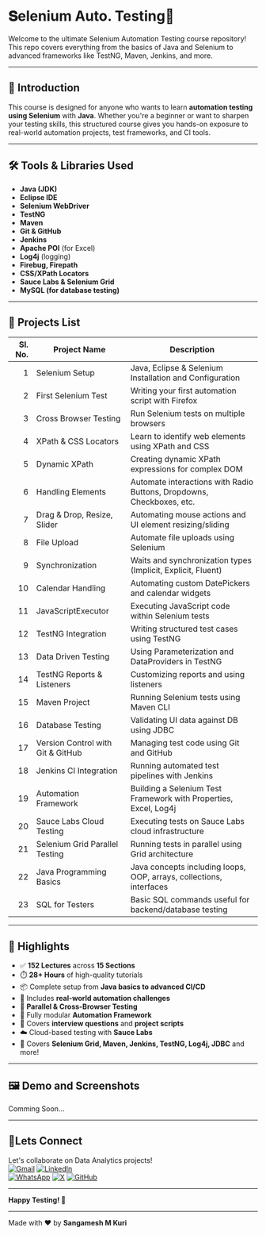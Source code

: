 # 𝐒elenium Auto. Testing🧪

Welcome to the ultimate Selenium Automation Testing course repository!  
This repo covers everything from the basics of Java and Selenium to advanced frameworks like TestNG, Maven, Jenkins, and more.

---

## 🚀 Introduction

This course is designed for anyone who wants to learn **automation testing using Selenium** with **Java**. Whether you're a beginner or want to sharpen your testing skills, this structured course gives you hands-on exposure to real-world automation projects, test frameworks, and CI tools.

---

## 🛠️ Tools & Libraries Used

- **Java (JDK)**
- **Eclipse IDE**
- **Selenium WebDriver**
- **TestNG**
- **Maven**
- **Git & GitHub**
- **Jenkins**
- **Apache POI** (for Excel)
- **Log4j** (logging)
- **Firebug, Firepath**
- **CSS/XPath Locators**
- **Sauce Labs & Selenium Grid**
- **MySQL (for database testing)**

---

## 📂 Projects List

| Sl. No. | Project Name                            | Description                                                                 |
|--------:|-----------------------------------------|-----------------------------------------------------------------------------|
| 1       | Selenium Setup                          | Java, Eclipse & Selenium Installation and Configuration                     |
| 2       | First Selenium Test                      | Writing your first automation script with Firefox                           |
| 3       | Cross Browser Testing                    | Run Selenium tests on multiple browsers                                     |
| 4       | XPath & CSS Locators                     | Learn to identify web elements using XPath and CSS                          |
| 5       | Dynamic XPath                           | Creating dynamic XPath expressions for complex DOM                          |
| 6       | Handling Elements                        | Automate interactions with Radio Buttons, Dropdowns, Checkboxes, etc.       |
| 7       | Drag & Drop, Resize, Slider              | Automating mouse actions and UI element resizing/sliding                    |
| 8       | File Upload                              | Automate file uploads using Selenium                                        |
| 9       | Synchronization                          | Waits and synchronization types (Implicit, Explicit, Fluent)                |
| 10      | Calendar Handling                        | Automating custom DatePickers and calendar widgets                          |
| 11      | JavaScriptExecutor                       | Executing JavaScript code within Selenium tests                             |
| 12      | TestNG Integration                       | Writing structured test cases using TestNG                                  |
| 13      | Data Driven Testing                      | Using Parameterization and DataProviders in TestNG                          |
| 14      | TestNG Reports & Listeners               | Customizing reports and using listeners                                     |
| 15      | Maven Project                            | Running Selenium tests using Maven CLI                                      |
| 16      | Database Testing                         | Validating UI data against DB using JDBC                                    |
| 17      | Version Control with Git & GitHub        | Managing test code using Git and GitHub                                     |
| 18      | Jenkins CI Integration                   | Running automated test pipelines with Jenkins                               |
| 19      | Automation Framework                     | Building a Selenium Test Framework with Properties, Excel, Log4j            |
| 20      | Sauce Labs Cloud Testing                 | Executing tests on Sauce Labs cloud infrastructure                          |
| 21      | Selenium Grid Parallel Testing           | Running tests in parallel using Grid architecture                           |
| 22      | Java Programming Basics                  | Java concepts including loops, OOP, arrays, collections, interfaces         |
| 23      | SQL for Testers                          | Basic SQL commands useful for backend/database testing                      |

---

## 🌟 Highlights

- ✅ **152 Lectures** across **15 Sections**
- ⏱️ **28+ Hours** of high-quality tutorials
- 📦 Complete setup from **Java basics to advanced CI/CD**
- 💼 Includes **real-world automation challenges**
- 🔄 **Parallel & Cross-Browser Testing**
- 📁 Fully modular **Automation Framework**
- 🧠 Covers **interview questions** and **project scripts**
- ☁️ Cloud-based testing with **Sauce Labs**
- 🧩 Covers **Selenium Grid, Maven, Jenkins, TestNG, Log4j, JDBC** and more!

---

## 🖼️ Demo and Screenshots

Comming Soon...


---

## 🤝Lets Connect  
Let's collaborate on Data Analytics projects!  
[![Gmail](https://img.shields.io/badge/Gmail-Email%20Me-red?style=for-the-badge&logo=gmail)](mailto:sangameshmkuri94@gmail.com)
[![LinkedIn](https://img.shields.io/badge/LinkedIn-Sangamesh_M_Kuri-blue)](https://www.linkedin.com/in/sangamesh-m-kuri-034682366)  
[![WhatsApp](https://img.shields.io/badge/WhatsApp-Chat%20with%20me-25D366?style=for-the-badge&logo=whatsapp&logoColor=white)](https://wa.me/917019880436)
[![X](https://img.shields.io/badge/X-Follow%20me-000000?style=for-the-badge&logo=twitter)](https://x.com/Sangameshkuri94)
[![GitHub](https://img.shields.io/badge/GitHub-Follow-lightgrey)](https://github.com/Sangamesh-star)  

---
**Happy Testing! 🚀**

---

Made with ❤️ by **Sangamesh M Kuri**  



